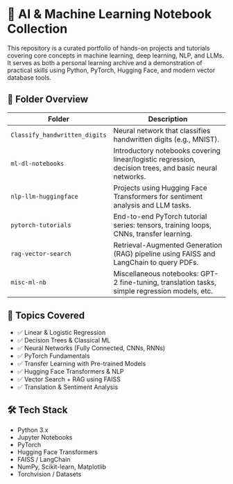 # 🚀 AI & Machine Learning Notebook Collection

This repository is a curated portfolio of hands-on projects and tutorials covering core concepts in machine learning, deep learning, NLP, and LLMs. It serves as both a personal learning archive and a demonstration of practical skills using Python, PyTorch, Hugging Face, and modern vector database tools.

## 📁 Folder Overview

| Folder | Description |
|--------|-------------|
| `Classify_handwritten_digits` | Neural network that classifies handwritten digits (e.g., MNIST). |
| `ml-dl-notebooks` | Introductory notebooks covering linear/logistic regression, decision trees, and basic neural networks. |
| `nlp-llm-huggingface` | Projects using Hugging Face Transformers for sentiment analysis and LLM tasks. |
| `pytorch-tutorials` | End-to-end PyTorch tutorial series: tensors, training loops, CNNs, transfer learning. |
| `rag-vector-search` | Retrieval-Augmented Generation (RAG) pipeline using FAISS and LangChain to query PDFs. |
| `misc-ml-nb` | Miscellaneous notebooks: GPT-2 fine-tuning, translation tasks, simple regression models, etc. |

## 🧠 Topics Covered

- ✅ Linear & Logistic Regression
- ✅ Decision Trees & Classical ML
- ✅ Neural Networks (Fully Connected, CNNs, RNNs)
- ✅ PyTorch Fundamentals
- ✅ Transfer Learning with Pre-trained Models
- ✅ Hugging Face Transformers & NLP
- ✅ Vector Search + RAG using FAISS
- ✅ Translation & Sentiment Analysis

## 🛠 Tech Stack

- Python 3.x
- Jupyter Notebooks
- PyTorch
- Hugging Face Transformers
- FAISS / LangChain
- NumPy, Scikit-learn, Matplotlib
- Torchvision / Datasets
